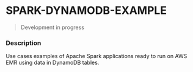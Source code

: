 # SPARK-DYNAMODB-EXAMPLE

> Development in progress

### Description

Use cases examples of Apache Spark applications ready to run on AWS EMR using data in DynamoDB tables.